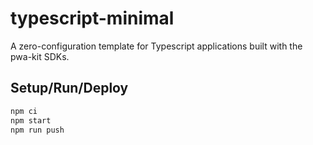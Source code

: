 # typescript-minimal

A zero-configuration template for Typescript applications
built with the pwa-kit SDKs.

## Setup/Run/Deploy

```bash
npm ci
npm start
npm run push
```
